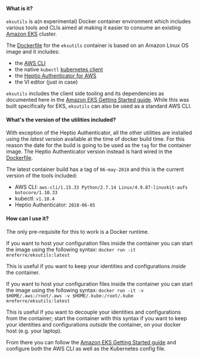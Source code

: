 #### What is it?

`eksutils` is a(n experimental) Docker container environment which includes various tools and CLIs aimed at making it easier to consume an existing [Amazon EKS](https://aws.amazon.com/eks/) cluster. 

The [Dockerfile](https://github.com/mreferre/eksutils/blob/master/Dockerfile) for the `eksutils` container is based on an Amazon Linux OS image and it includes:
- the [AWS CLI](https://aws.amazon.com/cli) 
- the native `kubectl` [kubernetes client](https://kubernetes.io/docs/tasks/tools/install-kubectl/)
- the [Heptio Authenticator for AWS](https://github.com/heptio/authenticator)
- the VI editor (just in case) 

`eksutils` includes the client side tooling and its dependencies as documented here in the [Amazon EKS Getting Started guide](https://docs.aws.amazon.com/eks/latest/userguide/getting-started.html). While this was built specifically for EKS, `eksutils` can also be used as a standard AWS CLI.

#### What's the version of the utilities included?

With exception of the Heptio Authenticator, all the other utilities are installed using the *latest version* available at the time of docker build time. For this reason the date for the build is going to be used as the `tag` for the container image. The Heptio Authenticator version instead is hard wired in the [Dockerfile](https://github.com/mreferre/eksutils/blob/master/Dockerfile).

The latest container build has a tag of `06-may-2018` and this is the current version of the tools included:
- AWS CLI: `aws-cli/1.15.33 Python/2.7.14 Linux/4.9.87-linuxkit-aufs botocore/1.10.33`
- kubectl: `v1.10.4`
- Heptio Authenticator: `2018-06-05` 

#### How can I use it?

The only pre-requisite for this to work is a Docker runtime. 

If you want to host your configuration files inside the container you can start the image using the following syntax:
`docker run -it mreferre/eksutils:latest`

This is useful if you want to keep your identities and configurations *inside* the container.   

If you want to host your configuration files inside the container you can start the image using the following syntax:
`docker run -it -v $HOME/.aws:/root/.aws -v $HOME/.kube:/root/.kube mreferre/eksutils:latest` 

This is useful if you want to decouple your identities and configurations from the container; start the container with this syntax if you want to keep your identities and configurations *outside* the container, on your docker host (e.g. your laptop).     

From there you can follow the [Amazon EKS Getting Started guide](https://docs.aws.amazon.com/eks/latest/userguide/getting-started.html) and configure both the AWS CLI as well as the Kubernetes config file. 

